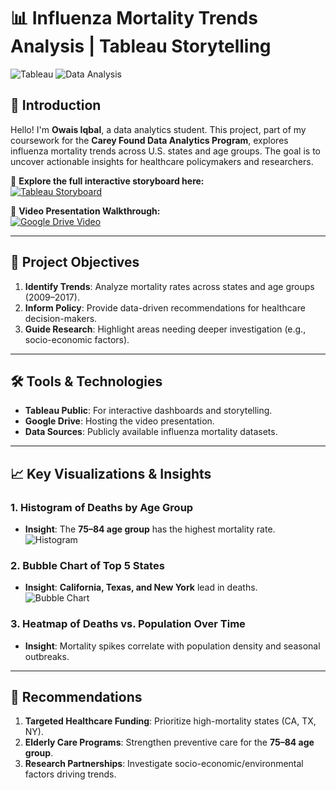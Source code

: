 # 📊 Influenza Mortality Trends Analysis | Tableau Storytelling

![Tableau](https://img.shields.io/badge/Tableau-E97627?style=for-the-badge&logo=Tableau&logoColor=white) ![Data Analysis](https://img.shields.io/badge/Analysis-Healthcare-FF6B6B?style=for-the-badge)

## 🌟 **Introduction**  
Hello! I'm **Owais Iqbal**, a data analytics student. This project, part of my coursework for the **Carey Found Data Analytics Program**, explores influenza mortality trends across U.S. states and age groups. The goal is to uncover actionable insights for healthcare policymakers and researchers.  

🔗 **Explore the full interactive storyboard here:**  
[![Tableau Storyboard](https://img.shields.io/badge/Tableau_Storyboard-View_Here-E97627)](https://public.tableau.com/views/CF_Ex_2_9_Storytelling_with_Data_Presentations/Story1?:language=en-US&:sid=&:redirect=auth&:display_count=n&:origin=viz_share_link)

🎥 **Video Presentation Walkthrough:**  
[![Google Drive Video](https://img.shields.io/badge/Video_Presentation-Watch_Here-4285F4)](https://drive.google.com/file/d/1RAVASqEG_a5IvxyPeZKE4czPhTW3TfPM/view?usp=sharing)

---

## 🎯 **Project Objectives**  
1. **Identify Trends**: Analyze mortality rates across states and age groups (2009–2017).  
2. **Inform Policy**: Provide data-driven recommendations for healthcare decision-makers.  
3. **Guide Research**: Highlight areas needing deeper investigation (e.g., socio-economic factors).  

---

## 🛠️ **Tools & Technologies**  
- **Tableau Public**: For interactive dashboards and storytelling.  
- **Google Drive**: Hosting the video presentation.  
- **Data Sources**: Publicly available influenza mortality datasets.  

---

## 📈 **Key Visualizations & Insights**  
### **1. Histogram of Deaths by Age Group**  
- **Insight**: The **75–84 age group** has the highest mortality rate.  
![Histogram](https://via.placeholder.com/400x200?text=Histogram+Preview)  

### **2. Bubble Chart of Top 5 States**  
- **Insight**: **California, Texas, and New York** lead in deaths.  
![Bubble Chart](https://via.placeholder.com/400x200?text=Bubble+Chart+Preview)  

### **3. Heatmap of Deaths vs. Population Over Time**  
- **Insight**: Mortality spikes correlate with population density and seasonal outbreaks.  

---

## 🚀 **Recommendations**  
1. **Targeted Healthcare Funding**: Prioritize high-mortality states (CA, TX, NY).  
2. **Elderly Care Programs**: Strengthen preventive care for the **75–84 age group**.  
3. **Research Partnerships**: Investigate socio-economic/environmental factors driving trends.  
